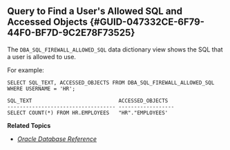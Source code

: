 ##  Query to Find a User's Allowed SQL and Accessed Objects {#GUID-047332CE-6F79-44F0-BF7D-9C2E78F73525} 

The ` DBA_SQL_FIREWALL_ALLOWED_SQL ` data dictionary view shows the SQL that a user is allowed to use. 

For example: 
    
    
```
SELECT SQL_TEXT, ACCESSED_OBJECTS FROM DBA_SQL_FIREWALL_ALLOWED_SQL WHERE USERNAME = 'HR';
 
SQL_TEXT                            ACCESSED_OBJECTS  
----------------------------------- ------------------
SELECT COUNT(*) FROM HR.EMPLOYEES   "HR"."EMPLOYEES'        
```

**Related Topics**

  * [ *Oracle Database Reference*  ](https://docs.oracle.com/pls/topic/lookup?ctx=en/database/oracle/oracle-database/23/sqlfw&id=REFRN-GUID-8C10138B-15B6-49F9-B6EF-5E6D11CA0868)


